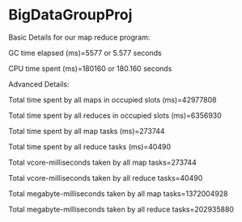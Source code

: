 # BigDataGroupProj

Basic Details for our map reduce program:

GC time elapsed (ms)=5577  or 5.577   seconds

CPU time spent (ms)=180160 or 180.160 seconds


Advanced Details:

Total time spent by all maps in occupied slots (ms)=42977808

Total time spent by all reduces in occupied slots (ms)=6356930

Total time spent by all map tasks (ms)=273744

Total time spent by all reduce tasks (ms)=40490

Total vcore-milliseconds taken by all map tasks=273744

Total vcore-milliseconds taken by all reduce tasks=40490

Total megabyte-milliseconds taken by all map tasks=1372004928

Total megabyte-milliseconds taken by all reduce tasks=202935880




